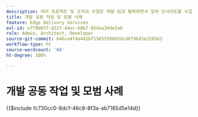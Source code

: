 ```yaml
---
description: 여러 프로젝트 및 조직의 수많은 개발 팀과 협력하면서 일부 인사이트를 수집하는 것이 유용하다는 것을 알게 되었습니다. 인사이트 일부는 AEM과 관련되어 있지만, 대부분은 범용 프론트엔드 개발과 관련되어 있거나 개발자 팀에서 공동 작업하는 방법에 대한 일반적인 지침일 뿐입니다.
title: 개발 공동 작업 및 모범 사례
feature: Edge Delivery Services
exl-id: e7f9b0f7-d22f-44ec-b8b7-85daa34de2a0
role: Admin, Architect, Developer
source-git-commit: 646ca4f4a441bf1565558002dcd6f96d3e228563
workflow-type: ht
source-wordcount: '66'
ht-degree: 100%

---
```


# 개발 공동 작업 및 모범 사례

{{$include fc730cc0-8dc1-46c8-8f3a-ab7185d5e14d}}
